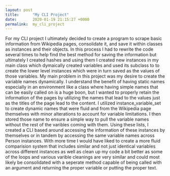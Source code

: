 ```yaml
---
layout: post
title:      "My CLI Project"
date:       2020-01-19 21:15:27 +0000
permalink:  my_cli_project
---
```



For my CLI project I ultimately decided to create a program to scrape basic information from Wikipedia pages, consolidate it, and save it within classes as instances and their objects. In this process I had to rewrite the code several times to help find the best method for saving the information but ultimately I created hashes and using them I created new instances in  my main class which dymaically created variables and used its subclass to to create the lower level instances which were in turn saved as the values of those variables. My main problem in this project was my desire to create the variable names dynamically. I understand the benefit of having static names especially in an environment like a class where having simple names that can be easily called on is a huge boon, but I wanted to properly retain the information of the pages by utilizing the names that lead to the values just as the titles of the page lead to the content. I utilized instance_variable_set to create dynamic names that were fluid and from the Wikipedia page themselves with minor alterations to account for variable limitations. I then stored those name to ensure a simple way to pull the variable names without the rest of the varibles coming with them. Using these lists, I created a CLI based around accessing the information of these instances by themselves or in tandem by accessing the same variable names across Person instances. With more time I would have liked to create a more fluid comparision system that includes similar and not just identical variables across different instances as well as clean up my code a bit better as some of the loops and various varible cleanings are very similar and could most likely be consolidated with a seperate method capable of being called with an argument and returning the proper variable or putting the proper text.
